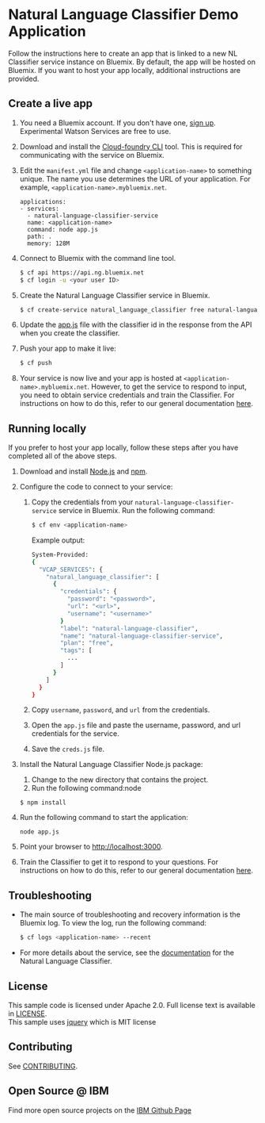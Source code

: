 # Natural Language Classifier Demo Application

Follow the instructions here to create an app that is linked to a new NL Classifier service instance on Bluemix. By default, the app will be hosted on Bluemix. If you want to host your app locally, additional instructions are provided.

## Create a live app

1. You need a Bluemix account. If you don't have one, [sign up][sign_up]. Experimental Watson Services are free to use.

1. Download and install the [Cloud-foundry CLI][cloud_foundry] tool. This is required for communicating with the service on Bluemix.

1. Edit the `manifest.yml` file and change `<application-name>` to something unique. The name you use determines the URL of your application. For example, `<application-name>.mybluemix.net`.
	
	```
	applications:
	- services:
	  - natural-language-classifier-service
	  name: <application-name>
	  command: node app.js
	  path: .
	  memory: 128M
	```

1. Connect to Bluemix with the command line tool.
	
	```sh
	$ cf api https://api.ng.bluemix.net
	$ cf login -u <your user ID>
	```

1. Create the Natural Language Classifier service in Bluemix.
	
	```sh
	$ cf create-service natural_language_classifier free natural-language-classifier-service
	```

1. Update the [app.js](app.js#L33) file with the classifier id in the response from the API when you create the classifier.

1. Push your app to make it live:

	```sh
	$ cf push
	```

1. Your service is now live and your app is hosted at `<application-name>.mybluemix.net`. However, to get the service to respond to input, you need to obtain service credentials and train the Classifier. For instructions on how to do this, refer to our general documentation [here](https://watson.stage1.mybluemix.net/doc/nl-classifier/get_start.shtml).



## Running locally

If you prefer to host your app locally, follow these steps after you have completed all of the above steps.

1. Download and install [Node.js](http://nodejs.org/) and [npm](https://www.npmjs.com/).

1. Configure the code to connect to your service:

	1. Copy the credentials from your `natural-language-classifier-service` service in Bluemix. Run the following command:

		```sh
		$ cf env <application-name>
		```

		Example output:

		```sh
		System-Provided:
		{
		  "VCAP_SERVICES": {
			"natural_language_classifier": [
			  {
				"credentials": {
				  "password": "<password>",
				  "url": "<url>",
				  "username": "<username>"
				}
				"label": "natural-language-classifier",
				"name": "natural-language-classifier-service",
				"plan": "free",
				"tags": [
				  ... 
				]
			  }
			]
		  }
		}
		```

	1. Copy `username`, `password`, and `url` from the credentials.
	1. Open the `app.js` file and paste the username, password, and url credentials for the service.
	1. Save the `creds.js` file.


1. Install the Natural Language Classifier Node.js package:
	1. Change to the new directory that contains the project. 
	2. Run the following command:node

	```node
	$ npm install
	```

1. Run the following command to start the application:

	```node
	node app.js
	```

1. Point your browser to [http://localhost:3000](http://localhost:3000).

1. Train the Classifier to get it to respond to your questions. For instructions on how to do this, refer to our general documentation [here](https://watson.stage1.mybluemix.net/doc/nl-classifier/get_start.shtml).


## Troubleshooting

* The main source of troubleshooting and recovery information is the Bluemix log. To view the log, run the following command:

  ```sh
  $ cf logs <application-name> --recent
  ```

* For more details about the service, see the [documentation][nlc_docs] for the Natural Language Classifier.

## License

  This sample code is licensed under Apache 2.0. Full license text is available in [LICENSE](LICENSE).  
  This sample uses [jquery](https://jquery.com/) which is MIT license
## Contributing

  See [CONTRIBUTING](CONTRIBUTING.md).

## Open Source @ IBM
  Find more open source projects on the [IBM Github Page](http://ibm.github.io/)

[cloud_foundry]: https://github.com/cloudfoundry/cli
[getting_started]: http://www.ibm.com/smarterplanet/us/en/ibmwatson/developercloud/doc/getting_started/
[nlc_docs]: http://www.ibm.com/smarterplanet/us/en/ibmwatson/developercloud/doc/nl-classifier/
[sign_up]: https://apps.admin.ibmcloud.com/manage/trial/bluemix.html?cm_mmc=WatsonDeveloperCloud-_-LandingSiteGetStarted-_-x-_-CreateAnAccountOnBluemixCLI
